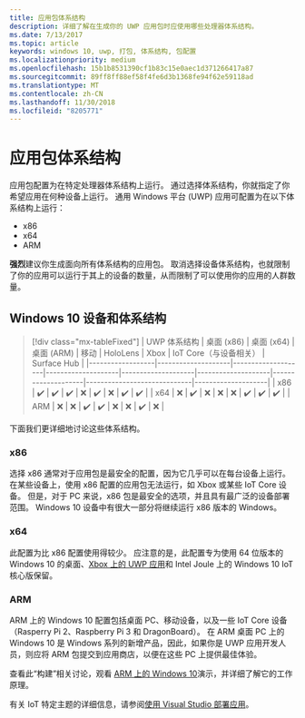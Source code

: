 ```yaml
---
title: 应用包体系结构
description: 详细了解在生成你的 UWP 应用包时应使用哪些处理器体系结构。
ms.date: 7/13/2017
ms.topic: article
keywords: windows 10, uwp, 打包, 体系结构, 包配置
ms.localizationpriority: medium
ms.openlocfilehash: 15b1b8531390cf1b83c15e0aec1d371266417a87
ms.sourcegitcommit: 89ff8ff88ef58f4fe6d3b1368fe94f62e59118ad
ms.translationtype: MT
ms.contentlocale: zh-CN
ms.lasthandoff: 11/30/2018
ms.locfileid: "8205771"
---
```

# <a name="app-package-architectures"></a>应用包体系结构

应用包配置为在特定处理器体系结构上运行。 通过选择体系结构，你就指定了你希望应用在何种设备上运行。 通用 Windows 平台 (UWP) 应用可配置为在以下体系结构上运行：
- x86
- x64
- ARM

**强烈**建议你生成面向所有体系结构的应用包。 取消选择设备体系结构，也就限制了你的应用可以运行于其上的设备的数量，从而限制了可以使用你的应用的人群数量。

## <a name="windows-10-devices-and-architectures"></a>Windows 10 设备和体系结构

> [!div class="mx-tableFixed"]
| UWP 体系结构 | 桌面 (x86)      | 桌面 (x64)      | 桌面 (ARM)      | 移动             | HoloLens           | Xbox               | IoT Core（与设备相关） | Surface Hub        |
|------------------|--------------------|--------------------|--------------------|--------------------|--------------------|--------------------|-----------------------------|--------------------|
| x86              | :heavy_check_mark: | :heavy_check_mark: | :heavy_check_mark: | :x:                | :heavy_check_mark: | :x:                | :heavy_check_mark:          | :heavy_check_mark: |
| x64              | :x:                | :heavy_check_mark: | :x:                | :x:                | :x:                | :heavy_check_mark: | :heavy_check_mark:          | :heavy_check_mark: |
| ARM              | :x:                | :x:                | :heavy_check_mark: | :heavy_check_mark: | :x:                | :x:                | :heavy_check_mark:          | :x:                |
 

下面我们更详细地讨论这些体系结构。 

### <a name="x86"></a>x86
选择 x86 通常对于应用包是最安全的配置，因为它几乎可以在每台设备上运行。 在某些设备上，使用 x86 配置的应用包无法运行，如 Xbox 或某些 IoT Core 设备。 但是，对于 PC 来说，x86 包是最安全的选项，并且具有最广泛的设备部署范围。 Windows 10 设备中有很大一部分将继续运行 x86 版本的 Windows。 

### <a name="x64"></a>x64
此配置为比 x86 配置使用得较少。 应注意的是，此配置专为使用 64 位版本的 Windows 10 的桌面、[Xbox 上的 UWP 应用](https://docs.microsoft.com/windows/uwp/xbox-apps/system-resource-allocation)和 Intel Joule 上的 Windows 10 IoT 核心版保留。

### <a name="arm"></a>ARM
ARM 上的 Windows 10 配置包括桌面 PC、移动设备，以及一些 IoT Core 设备（Rasperry Pi 2、Raspberry Pi 3 和 DragonBoard）。 在 ARM 桌面 PC 上的 Windows 10 是 Windows 系列的新增产品，因此，如果你是 UWP 应用开发人员，则应将 ARM 包提交到应用商店，以便在这些 PC 上提供最佳体验。 

查看此“构建”相关讨论，观看 [ARM 上的 Windows 10](https://channel9.msdn.com/Events/Build/2017/P4171)演示，并详细了解它的工作原理。 

有关 IoT 特定主题的详细信息，请参阅[使用 Visual Studio 部署应用](https://developer.microsoft.com/windows/iot/Docs/AppDeployment)。
